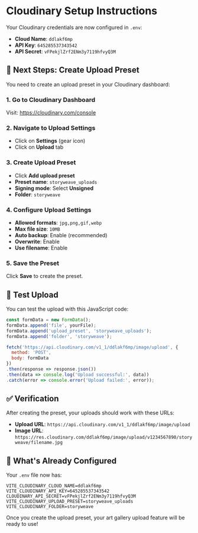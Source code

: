 # Cloudinary Setup Instructions

Your Cloudinary credentials are now configured in `.env`:
- **Cloud Name**: `ddlakf6mp`
- **API Key**: `645285537343542`
- **API Secret**: `vFPekjlZrf2ENm3y7119hfvyQ3M`

## 🚀 Next Steps: Create Upload Preset

You need to create an upload preset in your Cloudinary dashboard:

### 1. Go to Cloudinary Dashboard
Visit: https://cloudinary.com/console

### 2. Navigate to Upload Settings
- Click on **Settings** (gear icon)
- Click on **Upload** tab

### 3. Create Upload Preset
- Click **Add upload preset**
- **Preset name**: `storyweave_uploads`
- **Signing mode**: Select **Unsigned**
- **Folder**: `storyweave`

### 4. Configure Upload Settings
- **Allowed formats**: `jpg,png,gif,webp`
- **Max file size**: `10MB`
- **Auto backup**: Enable (recommended)
- **Overwrite**: Enable
- **Use filename**: Enable

### 5. Save the Preset
Click **Save** to create the preset.

## 🧪 Test Upload

You can test the upload with this JavaScript code:

```javascript
const formData = new FormData();
formData.append('file', yourFile);
formData.append('upload_preset', 'storyweave_uploads');
formData.append('folder', 'storyweave');

fetch('https://api.cloudinary.com/v1_1/ddlakf6mp/image/upload', {
  method: 'POST',
  body: formData
})
.then(response => response.json())
.then(data => console.log('Upload successful:', data))
.catch(error => console.error('Upload failed:', error));
```

## ✅ Verification

After creating the preset, your uploads should work with these URLs:
- **Upload URL**: `https://api.cloudinary.com/v1_1/ddlakf6mp/image/upload`
- **Image URL**: `https://res.cloudinary.com/ddlakf6mp/image/upload/v1234567890/storyweave/filename.jpg`

## 🔧 What's Already Configured

Your `.env` file now has:
```env
VITE_CLOUDINARY_CLOUD_NAME=ddlakf6mp
VITE_CLOUDINARY_API_KEY=645285537343542
CLOUDINARY_API_SECRET=vFPekjlZrf2ENm3y7119hfvyQ3M
VITE_CLOUDINARY_UPLOAD_PRESET=storyweave_uploads
VITE_CLOUDINARY_FOLDER=storyweave
```

Once you create the upload preset, your art gallery upload feature will be ready to use!
